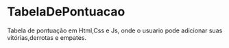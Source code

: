 # TabelaDePontuacao
Tabela de pontuação em Html,Css e Js, onde o usuario pode adicionar suas vitórias,derrotas e empates.
